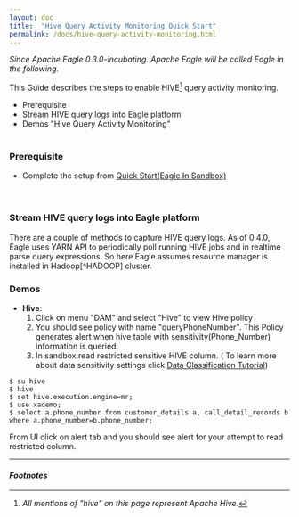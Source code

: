 ```yaml
---
layout: doc
title:  "Hive Query Activity Monitoring Quick Start" 
permalink: /docs/hive-query-activity-monitoring.html
---
```


*Since Apache Eagle 0.3.0-incubating. Apache Eagle will be called Eagle in the following.*

This Guide describes the steps to enable HIVE[^HIVE] query activity monitoring.

* Prerequisite
* Stream HIVE query logs into Eagle platform
* Demos "Hive Query Activity Monitoring"
<br/><br/>


### **Prerequisite**
* Complete the setup from [Quick Start(Eagle In Sandbox)](/docs/quick-start.html)	 
<br/><br/>


### **Stream HIVE query logs into Eagle platform**   
There are a couple of methods to capture HIVE query logs. As of 0.4.0, Eagle uses YARN API to periodically poll running HIVE jobs and in realtime parse query expressions. So here Eagle assumes resource manager is installed in Hadoop[^HADOOP] cluster. 

### **Demos**
* **Hive**:
	1. Click on menu "DAM" and select "Hive" to view Hive policy
	2. You should see policy with name "queryPhoneNumber". This Policy generates alert when hive table with sensitivity(Phone_Number) information is queried. 
	3. In sandbox read restricted sensitive HIVE column. ( To learn more about data sensitivity settings click [Data Classification Tutorial](/docs/tutorial/classification.html))

~~~
$ su hive
$ hive
$ set hive.execution.engine=mr;
$ use xademo;
$ select a.phone_number from customer_details a, call_detail_records b where a.phone_number=b.phone_number;
~~~

From UI click on alert tab and you should see alert for your attempt to read restricted column.  

---

#### *Footnotes*

[^HIVE]:*All mentions of "hive" on this page represent Apache Hive.*
